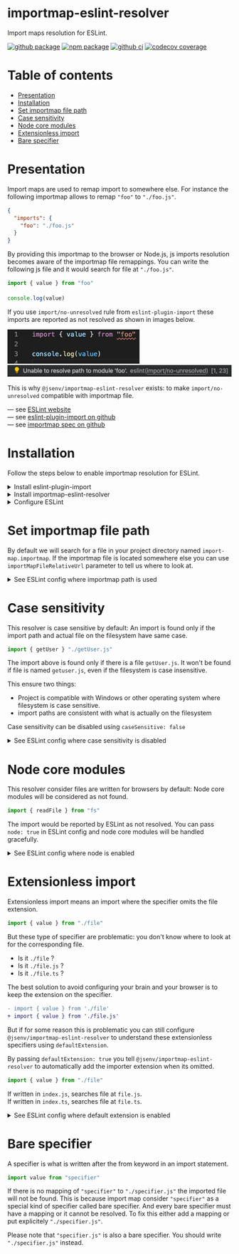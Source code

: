 # importmap-eslint-resolver

Import maps resolution for ESLint.

[![github package](https://img.shields.io/github/package-json/v/jsenv/jsenv-importmap-eslint-resolver.svg?logo=github&label=package)](https://github.com/jsenv/jsenv-importmap-eslint-resolver/packages)
[![npm package](https://img.shields.io/npm/v/@jsenv/importmap-eslint-resolver.svg?logo=npm&label=package)](https://www.npmjs.com/package/@jsenv/importmap-eslint-resolver)
[![github ci](https://github.com/jsenv/jsenv-importmap-eslint-resolver/workflows/ci/badge.svg)](https://github.com/jsenv/jsenv-importmap-eslint-resolver/actions?workflow=ci)
[![codecov coverage](https://codecov.io/gh/jsenv/jsenv-importmap-eslint-resolver/branch/master/graph/badge.svg)](https://codecov.io/gh/jsenv/jsenv-importmap-eslint-resolver)

# Table of contents

- [Presentation](#Presentation)
- [Installation](#installation)
- [Set importmap file path](#Set-importmap-file-path)
- [Case sensitivity](#Case-sensitivity)
- [Node core modules](#Node-core-modules)
- [Extensionless import](#extensionless-import)
- [Bare specifier](#Bare-specifier)

# Presentation

Import maps are used to remap import to somewhere else. For instance the following importmap allows to remap `"foo"` to `"./foo.js"`.

```json
{
  "imports": {
    "foo": "./foo.js"
  }
}
```

By providing this importmap to the browser or Node.js, js imports resolution becomes aware of the importmap file remappings. You can write the following js file and it would search for file at `"./foo.js"`.

```js
import { value } from "foo"

console.log(value)
```

If you use `import/no-unresolved` rule from `eslint-plugin-import` these imports are reported as not resolved as shown in images below.

![screenshot import not resolved in vscode](./docs/vscode-import-not-resolved.png)</br >
![screenshot eslint error in vscode](./docs/eslint-error-in-vscode.png)

This is why `@jsenv/importmap-eslint-resolver` exists: to make `import/no-unresolved` compatible with importmap file.

— see [ESLint website](https://eslint.org)<br />
— see [eslint-plugin-import on github](https://github.com/benmosher/eslint-plugin-import)<br />
— see [importmap spec on github](https://github.com/WICG/import-maps)<br />

# Installation

Follow the steps below to enable importmap resolution for ESLint.

<details>
  <summary>Install eslint-plugin-import</summary>

> If you already use this ESLint plugin you can skip this step.

```console
npm install --save-dev eslint-plugin-import
```

</details>

<details>
  <summary>Install importmap-eslint-resolver</summary>

```console
npm install --save-dev @jsenv/importmap-eslint-resolver
```

</details>

<details>
  <summary>Configure ESLint</summary>

Your ESLint config must:

- enable `eslint-plugin-import` in `plugins`
- configure `eslint-plugin-import` to use `@jsenv/importmap-eslint-resolver` as resolver

Your minimal `.eslintrc.cjs` file looks like this:

```js
module.exports = {
  plugins: ["import"],
  settings: {
    "import/resolver": {
      [require.resolve("@jsenv/importmap-eslint-resolver")]: {
        projectDirectoryUrl: __dirname,
      },
    },
  },
}
```

</details>

# Set importmap file path

By default we will search for a file in your project directory named `import-map.importmap`. If the importmap file is located somewhere else you can use `importMapFileRelativeUrl` parameter to tell us where to look at.

<details>
  <summary>See ESLint config where importmap path is used</summary>

```js
module.exports = {
  plugins: ["import"],
  settings: {
    "import/resolver": {
      [require.resolve("@jsenv/importmap-eslint-resolver")]: {
        projectDirectoryUrl: __dirname,
        importMapFileRelativeUrl: "./project.importmap",
      },
    },
  },
}
```

</details>

# Case sensitivity

This resolver is case sensitive by default: An import is found only if the import path and actual file on the filesystem have same case.

```js
import { getUser } "./getUser.js"
```

The import above is found only if there is a file `getUser.js`. It won't be found if file is named `getuser.js`, even if the filesystem is case insensitive.

This ensure two things:

- Project is compatible with Windows or other operating system where filesystem is case sensitive.
- import paths are consistent with what is actually on the filesystem

Case sensitivity can be disabled using `caseSensitive: false`

<details>
<summary>See ESLint config where case sensitivity is disabled
</summary>

```js
module.exports = {
  plugins: ["import"],
  settings: {
    "import/resolver": {
      [require.resolve("@jsenv/importmap-eslint-resolver")]: {
        projectDirectoryUrl: __dirname,
        caseSensitive: false,
      },
    },
  },
}
```

</details>

# Node core modules

This resolver consider files are written for browsers by default: Node core modules will be considered as not found.

```js
import { readFile } from "fs"
```

The import would be reported by ESLint as not resolved. You can pass `node: true` in ESLint config and node core modules will be handled gracefully.

<details>
<summary>See ESLint config where node is enabled
</summary>

```js
module.exports = {
  plugins: ["import"],
  settings: {
    "import/resolver": {
      [require.resolve("@jsenv/importmap-eslint-resolver")]: {
        projectDirectoryUrl: __dirname,
        node: true,
      },
    },
  },
}
```

</details>

# Extensionless import

Extensionless import means an import where the specifier omits the file extension.

```js
import { value } from "./file"
```

But these type of specifier are problematic: you don't know where to look at for the corresponding file.

- Is it `./file` ?
- Is it `./file.js` ?
- Is it `./file.ts` ?

The best solution to avoid configuring your brain and your browser is to keep the extension on the specifier.

```diff
- import { value } from './file'
+ import { value } from './file.js'
```

But if for some reason this is problematic you can still configure `@jsenv/importmap-eslint-resolver` to understand these extensionless specifiers using `defaultExtension`.

By passing `defaultExtension: true` you tell `@jsenv/importmap-eslint-resolver` to automatically add the importer extension when its omitted.

```js
import { value } from "./file"
```

If written in `index.js`, searches file at `file.js`.<br />
If written in `index.ts`, searches file at `file.ts`.

<details>
<summary>See ESLint config where default extension is enabled
</summary>

```js
module.exports = {
  plugins: ["import"],
  settings: {
    "import/resolver": {
      [require.resolve("@jsenv/importmap-eslint-resolver")]: {
        projectDirectoryUrl: __dirname,
        defaultExtension: true,
      },
    },
  },
}
```

</details>

# Bare specifier

A specifier is what is written after the from keyword in an import statement.

```js
import value from "specifier"
```

If there is no mapping of `"specifier"` to `"./specifier.js"` the imported file will not be found.
This is because import map consider `"specifier"` as a special kind of specifier called bare specifier.
And every bare specifier must have a mapping or it cannot be resolved.
To fix this either add a mapping or put explicitely `"./specifier.js"`.

Please note that `"specifier.js"` is also a bare specifier. You should write `"./specifier.js"` instead.

